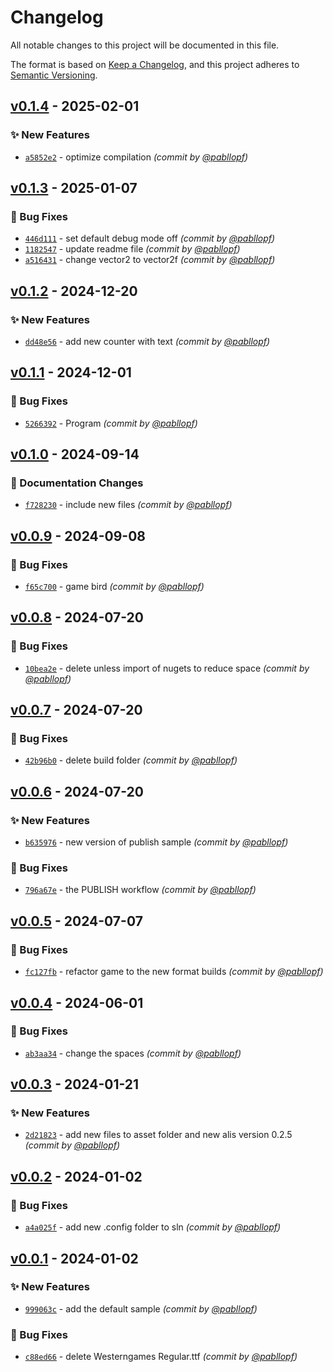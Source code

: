# Changelog
All notable changes to this project will be documented in this file.

The format is based on [Keep a Changelog](https://keepachangelog.com/en/1.0.0/),
and this project adheres to [Semantic Versioning](https://semver.org/spec/v2.0.0.html).

## [v0.1.4] - 2025-02-01
### :sparkles: New Features
- [`a5852e2`](https://github.com/pabllopf/Alis.Sample.Flappy.Bird/commit/a5852e2535afcef93282b3b84a7c9c229b77db9e) - optimize compilation *(commit by [@pabllopf](https://github.com/pabllopf))*


## [v0.1.3] - 2025-01-07
### :bug: Bug Fixes
- [`446d111`](https://github.com/pabllopf/Alis.Sample.Flappy.Bird/commit/446d1111baf52d0bd88b5b2c95afe15c60de6ceb) - set default debug mode off *(commit by [@pabllopf](https://github.com/pabllopf))*
- [`1182547`](https://github.com/pabllopf/Alis.Sample.Flappy.Bird/commit/118254719044b1a5a8bbffbb18534ccb592e4edd) - update readme file *(commit by [@pabllopf](https://github.com/pabllopf))*
- [`a516431`](https://github.com/pabllopf/Alis.Sample.Flappy.Bird/commit/a51643184bddd59f7d5bce7ca830ecdf66466d5e) - change vector2 to vector2f *(commit by [@pabllopf](https://github.com/pabllopf))*


## [v0.1.2] - 2024-12-20
### :sparkles: New Features
- [`dd48e56`](https://github.com/pabllopf/Alis.Sample.Flappy.Bird/commit/dd48e56562a506aa708f084c1a33d5c580993884) - add new counter with text *(commit by [@pabllopf](https://github.com/pabllopf))*


## [v0.1.1] - 2024-12-01
### :bug: Bug Fixes
- [`5266392`](https://github.com/pabllopf/Alis.Sample.Flappy.Bird/commit/526639245158bda411ef47f31da9d52a929e940d) - Program *(commit by [@pabllopf](https://github.com/pabllopf))*


## [v0.1.0] - 2024-09-14
### :memo: Documentation Changes
- [`f728230`](https://github.com/pabllopf/Alis.Sample.Flappy.Bird/commit/f7282307a5632e80ba677bfa99862ad03dcd295f) - include new files *(commit by [@pabllopf](https://github.com/pabllopf))*


## [v0.0.9] - 2024-09-08
### :bug: Bug Fixes
- [`f65c700`](https://github.com/pabllopf/Alis.Sample.Flappy.Bird/commit/f65c70094b194b3ab8646e7ed511ef26cd0d4e3c) - game bird *(commit by [@pabllopf](https://github.com/pabllopf))*


## [v0.0.8] - 2024-07-20
### :bug: Bug Fixes
- [`10bea2e`](https://github.com/pabllopf/Alis.Sample.Flappy.Bird/commit/10bea2ec18cee05e0e0eca495c7890f672d292af) - delete unless import of nugets to reduce space *(commit by [@pabllopf](https://github.com/pabllopf))*


## [v0.0.7] - 2024-07-20
### :bug: Bug Fixes
- [`42b96b0`](https://github.com/pabllopf/Alis.Sample.Flappy.Bird/commit/42b96b0665251b20d1eeaf6b30dada96f35b8b03) - delete build folder *(commit by [@pabllopf](https://github.com/pabllopf))*


## [v0.0.6] - 2024-07-20
### :sparkles: New Features
- [`b635976`](https://github.com/pabllopf/Alis.Sample.Flappy.Bird/commit/b6359766e19df1e93dc04d2a217880859b37e31e) - new version of publish sample *(commit by [@pabllopf](https://github.com/pabllopf))*

### :bug: Bug Fixes
- [`796a67e`](https://github.com/pabllopf/Alis.Sample.Flappy.Bird/commit/796a67e2016e480a3d3b78d6d456088397187f45) - the PUBLISH workflow *(commit by [@pabllopf](https://github.com/pabllopf))*


## [v0.0.5] - 2024-07-07
### :bug: Bug Fixes
- [`fc127fb`](https://github.com/pabllopf/Alis.Sample.Flappy.Bird/commit/fc127fbe6b50a7ba954b3609550ec4f1c5acf8d2) - refactor game to the new format builds *(commit by [@pabllopf](https://github.com/pabllopf))*


## [v0.0.4] - 2024-06-01
### :bug: Bug Fixes
- [`ab3aa34`](https://github.com/pabllopf/Alis.Sample.Flappy.Bird/commit/ab3aa34d89fd1b884bffc1758ccb329da6333eb8) - change the spaces *(commit by [@pabllopf](https://github.com/pabllopf))*


## [v0.0.3] - 2024-01-21
### :sparkles: New Features
- [`2d21823`](https://github.com/pabllopf/Alis.Sample.Flappy.Bird/commit/2d21823e1028d21ae2964534400b2240b192fe4b) - add new files to asset folder and new alis version 0.2.5 *(commit by [@pabllopf](https://github.com/pabllopf))*


## [v0.0.2] - 2024-01-02
### :bug: Bug Fixes
- [`a4a025f`](https://github.com/pabllopf/Alis.Sample.Flappy.Bird/commit/a4a025fa0e98e966363130f3c85053a87fa29035) - add new .config folder to sln *(commit by [@pabllopf](https://github.com/pabllopf))*


## [v0.0.1] - 2024-01-02
### :sparkles: New Features
- [`999063c`](https://github.com/pabllopf/Alis.Sample.Flappy.Bird/commit/999063c054de980e8c792d6e04982070d7ddd5b0) - add the default sample *(commit by [@pabllopf](https://github.com/pabllopf))*

### :bug: Bug Fixes
- [`c88ed66`](https://github.com/pabllopf/Alis.Sample.Flappy.Bird/commit/c88ed66fc0c66dceada79f653fb90cd88e1ab4d6) - delete Westerngames Regular.ttf *(commit by [@pabllopf](https://github.com/pabllopf))*


[v0.0.1]: https://github.com/pabllopf/Alis.Sample.Flappy.Bird/compare/v0.0.0...v0.0.1
[v0.0.2]: https://github.com/pabllopf/Alis.Sample.Flappy.Bird/compare/v0.0.1...v0.0.2
[v0.0.3]: https://github.com/pabllopf/Alis.Sample.Flappy.Bird/compare/v0.0.2...v0.0.3
[v0.0.4]: https://github.com/pabllopf/Alis.Sample.Flappy.Bird/compare/v0.0.3...v0.0.4
[v0.0.5]: https://github.com/pabllopf/Alis.Sample.Flappy.Bird/compare/v0.0.4...v0.0.5
[v0.0.6]: https://github.com/pabllopf/Alis.Sample.Flappy.Bird/compare/v0.0.5...v0.0.6
[v0.0.7]: https://github.com/pabllopf/Alis.Sample.Flappy.Bird/compare/v0.0.6...v0.0.7
[v0.0.8]: https://github.com/pabllopf/Alis.Sample.Flappy.Bird/compare/v0.0.7...v0.0.8
[v0.0.9]: https://github.com/pabllopf/Alis.Sample.Flappy.Bird/compare/v0.0.8...v0.0.9
[v0.1.0]: https://github.com/pabllopf/Alis.Sample.Flappy.Bird/compare/v0.0.9...v0.1.0
[v0.1.1]: https://github.com/pabllopf/Alis.Sample.Flappy.Bird/compare/v0.1.0...v0.1.1
[v0.1.2]: https://github.com/pabllopf/Alis.Sample.Flappy.Bird/compare/v0.1.1...v0.1.2
[v0.1.3]: https://github.com/pabllopf/Alis.Sample.Flappy.Bird/compare/v0.1.2...v0.1.3
[v0.1.4]: https://github.com/pabllopf/Alis.Sample.Flappy.Bird/compare/v0.1.3...v0.1.4

